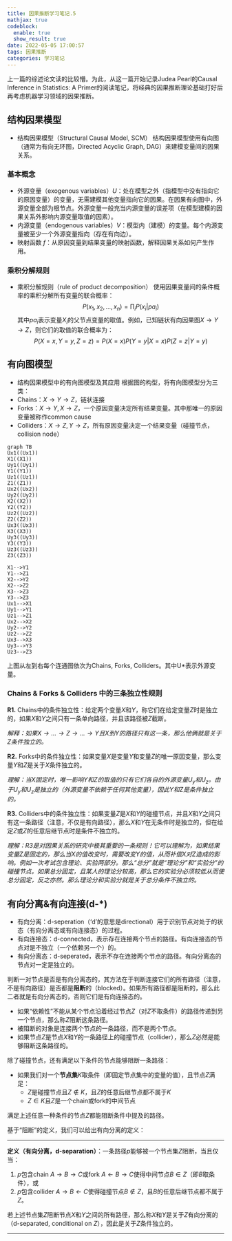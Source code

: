 ```yaml
---
title: 因果推断学习笔记.5
mathjax: true
codeblock:
  enable: true
  show_result: true
date: 2022-05-05 17:00:57
tags: 因果推断
categories: 学习笔记
---
```

上一篇的综述论文读的比较懵。为此，从这一篇开始记录Judea Pearl的Causal Inference in Statistics: A Primer的阅读笔记，将经典的因果推断理论基础打好后再考虑机器学习领域的因果推断。
<!--more-->

## 结构因果模型
- 结构因果模型（Structural Causal Model, SCM）
结构因果模型使用有向图（通常为有向无环图，Directed Acyclic Graph, DAG）来建模变量间的因果关系。

### 基本概念
- 外源变量（exogenous variables）$U$：处在模型之外（指模型中没有指向它的原因变量）的变量，无需建模其他变量指向它的因果。在因果有向图中，外源变量全部为根节点。外源变量一般充当内源变量的误差项（在模型建模的因果关系外影响内源变量取值的因素）。
- 内源变量（endogenous variables）$V$：模型内（建模）的变量。每个内源变量被至少一个外源变量指向（存在有向边）。
- 映射函数 $f$：从原因变量到结果变量的映射函数，解释因果关系如何产生作用。

### 乘积分解规则
- 乘积分解规则（rule of product decomposition）
使用因果变量间的条件概率的乘积分解所有变量的联合概率：
$$
P(x_1,x_2,\ldots,x_n)=\prod_i P(x_i|pa_i)
$$
其中$pa_i$表示变量$X_i$的父节点变量的取值。例如，已知链状有向因果图$X\to Y\to Z$，则它们的取值的联合概率为：
$$
P(X=x,Y=y,Z=z) = P(X=x)P(Y=y|X=x)P(Z=z|Y=y)
$$

## 有向图模型
- 结构因果模型中的有向图模型及其应用
根据图的构型，将有向图模型分为三类：
- Chains：$X\to Y\to Z$，链状连接
- Forks：$X\to Y, X\to Z$，一个原因变量决定所有结果变量。其中那唯一的原因变量被称作common cause
- Colliders：$X\to Z, Y\to Z$，所有原因变量决定一个结果变量（碰撞节点，collision node）

```mermaid
graph TB
Ux1((Ux1))
X1((X1))
Uy1((Uy1))
Y1((Y1))
Uz1((Uz1))
Z1((Z1))
Ux2((Ux2))
Uy2((Uy2))
X2((X2))
Y2((Y2))
Uz2((Uz2))
Z2((Z2))
Ux3((Ux3))
X3((X3))
Uy3((Uy3))
Y3((Y3))
Uz3((Uz3))
Z3((Z3))

X1-->Y1
Y1-->Z1
X2-->Y2
X2-->Z2
X3-->Z3
Y3-->Z3
Ux1-->X1
Uy1-->Y1
Uz1-->Z1
Ux2-->X2
Uy2-->Y2
Uz2-->Z2
Ux3-->X3
Uy3-->Y3
Uz3-->Z3
```

上图从左到右每个连通图依次为Chains, Forks, Colliders。其中U*表示外源变量。

### Chains & Forks & Colliders 中的三条独立性规则
**R1.** Chains中的条件独立性：给定两个变量$X$和$Y$，称它们在给定变量$Z$时是独立的，如果$X$和$Y$之间只有一条单向路径，并且该路径被$Z$截断。

*解释：如果$X\to...\to Z\to...\to Y$且$X$到$Y$的路径只有这一条，那么他俩就是关于$Z$条件独立的。*

**R2.** Forks中的条件独立性：如果变量$X$是变量$Y$和变量$Z$的唯一原因变量，那么变量$Y$和$Z$是关于$X$条件独立的。

*理解：当$X$固定时，唯一影响$Y$和$Z$的取值的只有它们各自的外源变量$U_y$和$U_z$。由于$U_y$和$U_z$是独立的（外源变量不依赖于任何其他变量），因此$Y$和$Z$是条件独立的。*

**R3.** Colliders中的条件独立性：如果变量$Z$是$X$和$Y$的碰撞节点，并且$X$和$Y$之间只有这一条路径（注意，不仅是有向路径），那么$X$和$Y$在无条件时是独立的，但在给定$Z$或$Z$的任意后继节点时是条件不独立的。

*理解：R3是对因果关系的研究中极其重要的一条规则！它可以理解为，如果结果变量$Z$是固定的，那么当$X$的值改变时，需要改变$Y$的值，从而补偿$X$对$Z$造成的影响。例如一次考试包含理论、实验两部分。那么“总分”就是“理论分”和“实验分”的碰撞节点。如果总分固定，且某人的理论分较高，那么它的实验分必须较低从而使总分固定，反之亦然。那么理论分和实验分就是关于总分条件不独立的。*

## 有向分离&有向连接(d-*)
- 有向分离：d-seperation（‘d’的意思是directional）用于识别节点对处于的状态（有向分离态或有向连接态）的过程。
- 有向连接态：d-connected，表示存在连接两个节点的路径。有向连接态的节点对是不独立（一个依赖另一个）的。
- 有向分离态：d-seperated，表示不存在连接两个节点的路径。有向分离态的节点对一定是独立的。

判断一对节点是否是有向分离态的，其方法在于判断连接它们的所有路径（注意，不是有向路径）是否都是**阻断**的（blocked）。如果所有路径都是阻断的，那么此二者就是有向分离态的，否则它们是有向连接态的。

- 如果“依赖性”不能从某个节点沿着经过节点$Z$（对$Z$不取条件）的路径传递到另一个节点，那么称$Z$阻断这条路径。
- 被阻断的对象是连接两个节点的一条路径，而不是两个节点。
- 如果节点$Z$是节点$X$和$Y$的一条路径上的碰撞节点（collider），那么$Z$必然是能够阻断这条路径的。

除了碰撞节点，还有满足以下条件的节点能够阻断一条路径：
- 如果我们对一个**节点集**$K$取条件（即固定节点集中的变量的值），且节点$Z$满足：
  - $Z$是碰撞节点且$Z\notin K$，且$Z$的任意后继节点都不属于$K$
  - $Z\in K$且$Z$是一个chain或fork的中间节点

满足上述任意一种条件的节点$Z$都能阻断条件中提及的路径。

基于“阻断”的定义，我们可以给出有向分离的定义：

---
**定义（有向分离，d-separation）**：一条路径$p$能够被一个节点集$Z$阻断，当且仅当：
1. $p$包含chain $A\to B\to C$或fork $A\leftarrow B\to C$使得中间节点$B\in Z$（即$B$取条件），或
2. $p$包含collider $A\to B\leftarrow C$使得碰撞节点$B\notin Z$，且$B$的任意后继节点都不属于$Z$。

若上述节点集$Z$阻断节点$X$和$Y$之间的所有路径，那么称$X$和$Y$是关于$Z$有向分离的（d-separated, conditional on $Z$），因此是关于$Z$条件独立的。

---

<section class="post-full-comments">
    <link rel="stylesheet" href="https://cdn.jsdelivr.net/npm/gitalk@1/dist/gitalk.css">
    <script src="https://cdn.jsdelivr.net/npm/gitalk@1/dist/gitalk.min.js"></script>
    <div id="gitalk-container"></div>
    <script>
        var gitalk = new Gitalk({
            clientID: 'e1bbf465a324641f76ce',
            clientSecret: 'b865ad952a6494eb48283884abbe479d3f89f4a4',
            repo: 'LiJT-Daily-Comments',
            owner: 'CSLiJT',
            admin: ['CSLiJT'], //这里可以填写具有写权限的用户名列表，用来初始化Issues的
            id: document.title+document.date,
            distractionFreeMode: false // Facebook-like distraction free mode
        });
        gitalk.render('gitalk-container');
    </script>
</section>